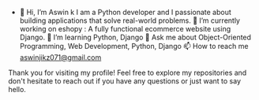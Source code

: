 - 👋 Hi, I’m Aswin k
I am a Python developer and I passionate about  building applications that solve real-world problems.
🔭 I’m currently working on eshopy : A fully functional ecommerce website using Django.
🌱 I’m learning Python, Django
💬 Ask me about Object-Oriented Programming, Web Development, Python, Django
📫 How to reach me aswinjikz071@gmail.com

Thank you for visiting my profile! Feel free to explore my repositories and don't hesitate to reach out if you have any questions or just want to say hello.
